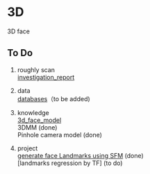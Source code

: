 3D  
=============
3D face 

To Do 
---------
1. roughly scan  
[investigation_report](https://github.com/YadiraF/3D/blob/master/investigation_report.ipynb)  

2. data  
[databases](https://github.com/YadiraF/3D/blob/master/databases.ipynb)（to be added)  

3. knowledge  
[3d_face_model](https://github.com/YadiraF/3D/blob/master/3d_face_model.ipynb)  
3DMM (done)  
Pinhole camera model (done)  

4. project  
[generate face Landmarks using SFM](https://github.com/YadiraF/3D/blob/master/_generateLandmarks_usingSFM.ipynb) (done)    
[landmarks regression by TF] (to do)  






